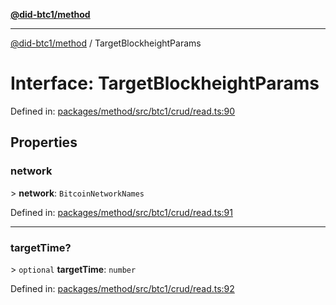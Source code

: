 [**@did-btc1/method**](../README.md)

***

[@did-btc1/method](../globals.md) / TargetBlockheightParams

# Interface: TargetBlockheightParams

Defined in: [packages/method/src/btc1/crud/read.ts:90](https://github.com/dcdpr/did-btc1-js/blob/4ab6f9915d95beed9bc633644c9db1539395f512/packages/method/src/btc1/crud/read.ts#L90)

## Properties

### network

&gt; **network**: `BitcoinNetworkNames`

Defined in: [packages/method/src/btc1/crud/read.ts:91](https://github.com/dcdpr/did-btc1-js/blob/4ab6f9915d95beed9bc633644c9db1539395f512/packages/method/src/btc1/crud/read.ts#L91)

***

### targetTime?

&gt; `optional` **targetTime**: `number`

Defined in: [packages/method/src/btc1/crud/read.ts:92](https://github.com/dcdpr/did-btc1-js/blob/4ab6f9915d95beed9bc633644c9db1539395f512/packages/method/src/btc1/crud/read.ts#L92)
